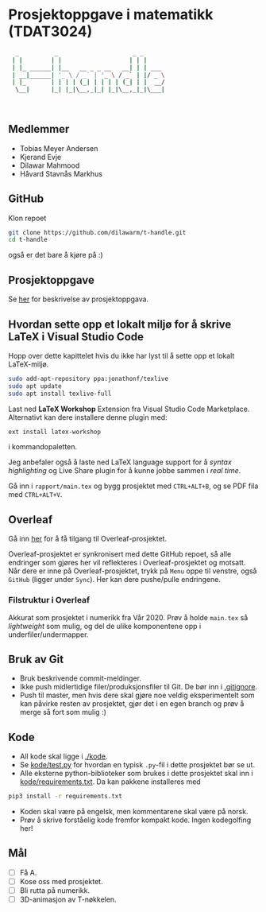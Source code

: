 # Prosjektoppgave i matematikk (TDAT3024)
```sh
  _          _                     _ _      
 | |        | |                   | | |     
 | |_ ______| |__   __ _ _ __   __| | | ___ 
 | __|______| '_ \ / _` | '_ \ / _` | |/ _ \
 | |_       | | | | (_| | | | | (_| | |  __/
  \__|      |_| |_|\__,_|_| |_|\__,_|_|\___|
                                            
                                            
```
## Medlemmer
* Tobias Meyer Andersen
* Kjerand Evje
* Dilawar Mahmood
* Håvard Stavnås Markhus
## GitHub
Klon repoet
```sh
git clone https://github.com/dilawarm/t-handle.git
cd t-handle
```
også er det bare å kjøre på :)

## Prosjektoppgave
Se [her](prosjektoppgave.pdf) for beskrivelse av prosjektoppgava.

## Hvordan sette opp et lokalt miljø for å skrive LaTeX i Visual Studio Code
Hopp over dette kapittelet hvis du ikke har lyst til å sette opp et lokalt LaTeX-miljø.
```sh
sudo add-apt-repository ppa:jonathonf/texlive
sudo apt update
sudo apt install texlive-full
```
Last ned __LaTeX Workshop__ Extension fra Visual Studio Code Marketplace. Alternativt kan dere installere denne plugin med:
```sh
ext install latex-workshop
```
i kommandopaletten.

Jeg anbefaler også å laste ned LaTeX language support for å _syntax highlighting_ og Live Share plugin for å kunne jobbe sammen i _real time_.

Gå inn i `rapport/main.tex` og bygg prosjektet med `CTRL+ALT+B`, og se PDF fila med `CTRL+ALT+V`.

## Overleaf
Gå inn [her](https://www.overleaf.com/3354617332fykwyfcpdjhb) for å få tilgang til Overleaf-prosjektet. 

Overleaf-prosjektet er synkronisert med dette GitHub repoet, så alle endringer som gjøres her vil reflekteres i Overleaf-prosjektet og motsatt. Når dere er inne på Overleaf-prosjektet, trykk på `Menu` oppe til venstre, også `GitHub` (ligger under `Sync`). Her kan dere pushe/pulle endringene.

### Filstruktur i Overleaf
Akkurat som prosjektet i numerikk fra Vår 2020. Prøv å holde `main.tex` så _lightweight_ som mulig, og del de ulike komponentene opp i underfiler/undermapper.

## Bruk av Git
* Bruk beskrivende commit-meldinger.
* Ikke push midlertidige filer/produksjonsfiler til Git. De bør inn i [.gitignore](.gitignore).
* Push til master, men hvis dere skal gjøre noe veldig eksperimentelt som kan påvirke resten av prosjektet, gjør det i en egen branch og prøv å merge så fort som mulig :)

## Kode 
* All kode skal ligge i [./kode](./kode).
* Se [kode/test.py](./kode/test.py) for hvordan en typisk `.py`-fil i dette prosjektet bør se ut.
* Alle eksterne python-biblioteker som brukes i dette prosjektet skal inn i [kode/requirements.txt](./kode/requirements.txt). Da kan pakkene installeres med
```sh
pip3 install -r requirements.txt
```
* Koden skal være på engelsk, men kommentarene skal være på norsk.
* Prøv å skrive forståelig kode fremfor kompakt kode. Ingen kodegolfing her!

## Mål
- [ ] Få A.
- [ ] Kose oss med prosjektet.
- [ ] Bli rutta på numerikk.
- [ ] 3D-animasjon av T-nøkkelen.
